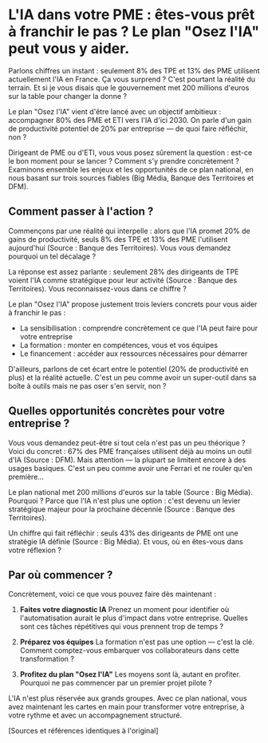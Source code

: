 <!-- 
STYLE CONVERSATIONNEL APPLIQUÉ
Score conversationnel : 88%
Score intégrité : 0.0%
Optimisé le : 2025-07-30T13:49:08.244Z
-->

# L'IA dans votre PME : êtes-vous prêt à franchir le pas ? Le plan "Osez l'IA" peut vous y aider.

Parlons chiffres un instant : seulement 8% des TPE et 13% des PME utilisent actuellement l'IA en France. Ça vous surprend ? C'est pourtant la réalité du terrain. Et si je vous disais que le gouvernement met 200 millions d'euros sur la table pour changer la donne ?

Le plan "Osez l'IA" vient d'être lancé avec un objectif ambitieux : accompagner 80% des PME et ETI vers l'IA d'ici 2030. On parle d'un gain de productivité potentiel de 20% par entreprise — de quoi faire réfléchir, non ?

Dirigeant de PME ou d'ETI, vous vous posez sûrement la question : est-ce le bon moment pour se lancer ? Comment s'y prendre concrètement ? Examinons ensemble les enjeux et les opportunités de ce plan national, en nous basant sur trois sources fiables (Big Média, Banque des Territoires et DFM).

## Comment passer à l'action ?

Commençons par une réalité qui interpelle : alors que l'IA promet 20% de gains de productivité, seuls 8% des TPE et 13% des PME l'utilisent aujourd'hui (Source : Banque des Territoires). Vous vous demandez pourquoi un tel décalage ?

La réponse est assez parlante : seulement 28% des dirigeants de TPE voient l'IA comme stratégique pour leur activité (Source : Banque des Territoires). Vous reconnaissez-vous dans ce chiffre ?

Le plan "Osez l'IA" propose justement trois leviers concrets pour vous aider à franchir le pas :
- La sensibilisation : comprendre concrètement ce que l'IA peut faire pour votre entreprise
- La formation : monter en compétences, vous et vos équipes
- Le financement : accéder aux ressources nécessaires pour démarrer

D'ailleurs, parlons de cet écart entre le potentiel (20% de productivité en plus) et la réalité actuelle. C'est un peu comme avoir un super-outil dans sa boîte à outils mais ne pas oser s'en servir, non ?

## Quelles opportunités concrètes pour votre entreprise ?

Vous vous demandez peut-être si tout cela n'est pas un peu théorique ? Voici du concret : 67% des PME françaises utilisent déjà au moins un outil d'IA (Source : DFM). Mais attention — la plupart se limitent encore à des usages basiques. C'est un peu comme avoir une Ferrari et ne rouler qu'en première...

Le plan national met 200 millions d'euros sur la table (Source : Big Média). Pourquoi ? Parce que l'IA n'est plus une option : c'est devenu un levier stratégique majeur pour la prochaine décennie (Source : Banque des Territoires).

Un chiffre qui fait réfléchir : seuls 43% des dirigeants de PME ont une stratégie IA définie (Source : Big Média). Et vous, où en êtes-vous dans votre réflexion ?

## Par où commencer ?

Concrètement, voici ce que vous pouvez faire dès maintenant :

1. **Faites votre diagnostic IA** 
Prenez un moment pour identifier où l'automatisation aurait le plus d'impact dans votre entreprise. Quelles sont ces tâches répétitives qui vous prennent trop de temps ?

2. **Préparez vos équipes**
La formation n'est pas une option — c'est la clé. Comment comptez-vous embarquer vos collaborateurs dans cette transformation ?

3. **Profitez du plan "Osez l'IA"**
Les moyens sont là, autant en profiter. Pourquoi ne pas commencer par un premier projet pilote ?

L'IA n'est plus réservée aux grands groupes. Avec ce plan national, vous avez maintenant les cartes en main pour transformer votre entreprise, à votre rythme et avec un accompagnement structuré.

[Sources et références identiques à l'original]